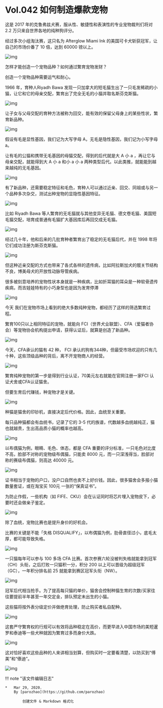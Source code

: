 # Vol.042 如何制造爆款宠物

这是 2017 年的克鲁弗兹犬赛，服从性、敏捷性和表演性的专业宠物裁判们将对 2.2 万只来自世界各地的纯种狗评分。

经过多次小组淘汰赛，这只名为 Afterglow Miami Ink 的美国可卡犬斩获冠军，让自己的市场价番了 10 倍，达到 60000 镑以上。

![img](https://paperclip.host/static/U6yRaDu1NabMNxM1mOrRWQL8Oic4g4a1jBzL3SRJSibvyxPOPrnhPLVpF4g9NCjGokGQHjjeFWqyZKnLQyczE17g.gif)

怎样才能创造一个宠物品种？如何通过繁育宠物发财？

创造一个宠物品种需要运气和耐心。

1966 年，育种人Riyadh Bawa 发现一只加拿大的短毛猫生出了一只毛发稀疏的小猫，让它和它的母亲交配，繁育出了完全无毛的小猫并取名斯芬克斯猫。

![img](https://paperclip.host/static/U6yRaDu1NabMNxM1mOrRWQL8Oic4g4a1jVvxIr7J8ricSFzc7iccsIu6Ikicp25WgiaPf6jiadR2Dv7XAxiaLKCCnGofw.gif)

让子女与父母交配的育种方法被称为回交，能有效的保留父母身上的某些性状，繁育新品种。

![img](https://paperclip.host/static/U6yRaDu1NabMNxM1mOrRWQL8Oic4g4a1jSVFCEO2Jpg9Ts3FdMT5b9JZeJLPFXQpic0vXz9ncv1iaXLw2yCibt9WibQ.png)

假设有毛是显性基因，我们记为大写字母 A，无毛是隐性基因，我们记为小写字母 a。

让有毛的公猫和携带无毛基因的母猫交配，得到的后代就是大 A 小 a ，再让它与母亲交配，就能得到大 A 小 a 和小 a 小 a 两种类型后代。以此类推，就能能到越来越纯的无毛基因。

![img](https://paperclip.host/static/U6yRaDu1NabMNxM1mOrRWQL8Oic4g4a1jEsGUe6xul5Qx4siaPKLE5R5tTlfr5tF01RZpiazWibhqXpoKj5lhlX4hA.gif)

有了新品种，还需要稳定特征和毛色，育种人可以通过近亲、回交、同祖或与另一个品种多次杂交，测试出种宠物的显隐性基因特征。

![img](https://paperclip.host/static/U6yRaDu1NabMNxM1mOrRWQL8Oic4g4a1jyVBNlEU5vm03YEZfO9RIQY0MOVribBeNZA8s1YN7eypzNlxOIE8fkdg.png)

比如 Riyadh Bawa 等人繁育的无毛猫就与其他变异无毛猫、德文卷毛猫、美国短毛猫交配，培育成普通有毛猫扩大基因库后再回交成无毛猫。

![img](https://paperclip.host/static/U6yRaDu1NabMNxM1mOrRWQL8Oic4g4a1j1YFiajhC7jULozfQfME5IibclaGBicOJIM2DJ1Fpy8bqIZfbye452SNHA.gif)

经过几十年，他和后来的几批育种者繁育出了稳定的无毛猫后代，并在 1998 年将它们成功注册为斯芬克斯猫。

![img](https://paperclip.host/static/U6yRaDu1NabMNxM1mOrRWQL8Oic4g4a1j6CiaOPz4JP3icibiadibem6Q648PDxWZzgtA9PhDlbGDPiaKHsE6ylKtUMGA.gif)

但这种近亲交配的方式也带来了各式各样的遗传病，比如阿拉斯加犬的髋关节结构不良，博美母犬的开放性动脉导管疾病。

很多被刻意培养的宠物性状本身就是一种疾病，比如折耳猫的耳朵是一种软骨遗传疾病，而吉娃娃特有的小巧身型也是因为发育停滞

![img](https://paperclip.host/static/U6yRaDu1NabMNxM1mOrRWQL8Oic4g4a1jpM6iaWpkicR6giaf1S4S2qYoASGgSdMdciceXCbAyl9Qdtx5TuAvcicWIicQ.gif)

今天 我们在宠物市场上看到的绝大多数纯种宠物，都经历了这样的筛选繁育过程。

繁育100只以上相同特征的宠物，就能向 FCI（世界犬业联盟）、CFA（爱猫者协会）等宠物协会机构提出申请，获得认证后，就算是创造了新品种。

![img](https://paperclip.host/static/U6yRaDu1NabMNxM1mOrRWQL8Oic4g4a1j7p2cMFGYVWsD8CWIzk6ROLRTBSQZibYSKFG1XHPqJ18yvSX3BfWBnyA.gif)

今天，CFA承认的猫有 42 种， FCI 承认的狗有344种，但最受市场欢迎的只有几十种，这些顶级品种的背后，离不开宠物商人的经营。

![img](https://paperclip.host/static/U6yRaDu1NabMNxM1mOrRWQL8Oic4g4a1jM6VicfDgb3d3dDSrYywIRXwpcC6ia9VnicNVtGXtFFqMjOp2LCVz3TCKA.gif)

繁育纯种宠物的第一步是得到行业认证，70美元左右就能在官网注册一家FCI 认证犬舍或CFA认证猫舍。

但要生育后代赚钱，种宠物才是关键。

![img](https://paperclip.host/static/U6yRaDu1NabMNxM1mOrRWQL8Oic4g4a1j9LJxn1wibC657qYcyQptcJia55mddyf0Gz2ia6rDqibZL3b62FicWu9CVoA.gif)

种猫是猫舍的印钞机，直接决定后代价格。因此，血统至关重要。

每只品种猫都会有血统书，记录了它的 3-5 代的族谱，代数越多血统越纯正，猫也就越贵，生出高品质小猫的概率也越高。

![img](https://paperclip.host/static/U6yRaDu1NabMNxM1mOrRWQL8Oic4g4a1jDs48ZlsI1ZYMsV856yichTZoeqKl2OBWgAnDa0WtbiaicicKr1A8ze0cEQ.gif)

以布偶猫为例，眼睛、毛色、体态，都是 CFA 重要的评分标准，一只毛色对比度不高，脸部不对称的宠物级布偶猫，只能卖 8000 元，而一只深浅得当，脸部对称的赛级布偶猫，则高达 40000 元。

![img](https://paperclip.host/static/U6yRaDu1NabMNxM1mOrRWQL8Oic4g4a1jeBbicoibvbdrN1wtkJDWrI5ny8XiaGjhhlRjZvvXRMEiblcH8O10dhNKQA.gif)

证书相当于宠物的户口，没户口自然也卖不上好价钱。因此，很多猫舍会多报小猫数量套证，或在淘宝买 100元 一张的“保真证书”。

为防止作假，一些机构（如 FIFE、CKU）会在认证同时将芯片埋入宠物皮下，必要时还会做亲子鉴定。

![img](https://paperclip.host/static/U6yRaDu1NabMNxM1mOrRWQL8Oic4g4a1jft3ibtl9U2eBYn4Lwa41PjXrayAaComf6b36xHqtzibefVlowpUDauOw.gif)

除了血统，宠物比赛也是提升身价的好机会。

比赛的关键是不能「失格 DISQUALIFY」，以布偶猫为例，肋骨直径过小，底毛太厚，都可能导致失格。

![img](https://paperclip.host/static/U6yRaDu1NabMNxM1mOrRWQL8Oic4g4a1jaCr2y2tOCOUgAIG1Kib4yQzfPbAbrACC30N1MtUscVRXUJzT3AISLnA.gif)

一只猫每年可以参与 100 多场 CFA 比赛。首次参赛六轮没被判失格就能拿到冠军（CH）头衔，之后打败一只猫积一分，积分 200 以上可以晋级为超级冠军（GC），一年积分排名前 25 就能拿到赛区冠军头衔（NW）。

![img](https://paperclip.host/static/U6yRaDu1NabMNxM1mOrRWQL8Oic4g4a1jy3sMUicBuPUFMg0tFJpJ5xv1jn9Ny185bzQ4xRJuINNKZCic3QFNMkcA.gif)

冠军后代相当抢手。为了提高每只猫的单价，猫舍会控制种猫生育的次数/买家往往要提前半年甚至一年交定金，排队预定未出生的小猫。

这些猫将按外表分级定价并做绝育处理，防止购买者私自配种。

![img](https://paperclip.host/static/U6yRaDu1NabMNxM1mOrRWQL8Oic4g4a1jicxvT42clGRX9YthIQeibaWRKho4cjA3MbporDQXBTicPZItoBgcuqksw.gif)

这套严守繁育权的行规可以有效将品种稳定在高价，而更早进入中国市场的美短暹罗和泰迪等一些犬种就因为繁育过多而身价大跌。

![img](https://paperclip.host/static/U6yRaDu1NabMNxM1mOrRWQL8Oic4g4a1j54rNcv5cvYhhwDiaVvtcicC769icBrI0wnn1ibia1ZLW0kehjibkqfJ9nNMg.png)

这对恰好喜欢这些品种的人来讲相当划算，但购买时一定要看清楚，以防买到“傅美”和“傣迪”。

![img](https://paperclip.host/static/U6yRaDu1NabMNxM1mOrRWQL8Oic4g4a1j7yRQ3N4TP6lepZG7e3c2qylojFOv91RvERBuJI6qtV4hGf5TETMfow.gif)

!!! note "该文件编辑日志"

	* 	Mar 29, 2020.
		By [parozhao](https://github.com/parozhao)
	
			创建文件 & Markdown 格式化
